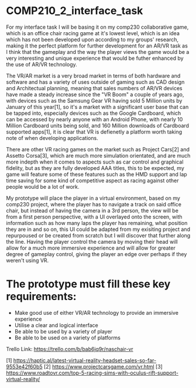 # COMP210_2_interface_task

For my interface task I will be basing it on my comp230 collaborative game, which is an office chair racing game at it's lowest level, which is an idea which has not been developed upon according to my groups' research, making it the perfect platform for further development for an AR/VR task as I think that the gameplay and the way the player views the game would be a very interesting and unique experience that would be futher enhanced by the use of AR/VR technology. 

The VR/AR market is a very broad market in terms of both hardware and software and has a variety of uses outside of gaming such as CAD design and Architectual planning, meaning that sales numbers of AR/VR devices have made a steady increase since the "VR Boom" a couple of years ago, with devices such as the Samsung Gear VR having sold 5 Million units by January of this year[1], so it's a market with a significant user base that can be tapped into, especially devices such as the Google Cardboard, which can be accessed by nearly anyone with an Android Phone, with nearly 10 Million Cardboard units being sold, and 160 Million downloads of Cardboard supported apps[1], it is clear that VR is defienetly a platform worth taking note of when developing applications. 

There are other VR racing games on the market such as Project Cars[2] and Assetto Corsa[3], which are much more simulation orientated, and are much more indepth when it comes to aspects such as car control and graphical fidelity, but as they are fully developed AAA titles, this to be expected, my game will feature some of these features such as the HMD support and lap time saving for some kind of competitive aspect as racing against other people would be a lot of work. 

My prototype will place the player in a virtual environment, based on my comp230 project, where the player has to navigate a track on said office chair, but instead of having the camera in a 3rd person, the view will be from a first person perspective, with a UI overlayed onto the screen, with information such as how many laps the player has remaining, what position they are in and so on, this UI could be adapted from my exisiting project and repurpoused or be created from scratch but I will discover that further along the line. Having the player control the camera by moving their head will allow for a much more immersive experience and will allow for greater degree of gameplay control, giving the player an edge over perhaps if they weren't using VR. 

# The prototype must fill these key requirements:
* Make good use of either VR/AR technology to provide an immersive experience
* Utilise a clear and logical interface
* Be able to be used by a variety of player
* Be able to be used on a variety of platforms

Trello Link: https://trello.com/b/bab6jq9r/naschair-vr




















[1] https://haptic.al/latest-virtual-reality-headset-sales-so-far-9553e42f60b5
[2] https://www.projectcarsgame.com/vr.html
[3] https://www.roadtovr.com/top-5-racing-sims-with-oculus-rift-support-virtual-reality/
